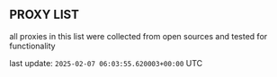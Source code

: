 ## PROXY LIST

all proxies in this list were collected from open sources and tested for functionality

last update: `2025-02-07 06:03:55.620003+00:00` UTC